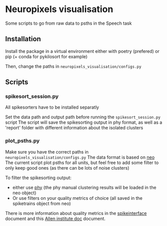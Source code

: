 # Neuropixels visualisation

Some scripts to go from raw data to psths in the Speech task

## Installation

Install the package in a virtual environment either with poetry (prefered) or pip (+ conda for pykilosort for example)

Then, change the paths in `neuropixels_visualisation/configs.py`

## Scripts

### spikesort_session.py

All spikesorters have to be installed separatly

Set the data path and output path before running the `spikesort_session.py` script
The script will save the spikesorting output in phy format, as well as a 'report' folder with different information about the isolated clusters

### plot_psths.py

Make sure you have the correct paths in `neuropixels_visualisation/configs.py`
The data format is based on [neo](https://neo.readthedocs.io/en/latest/)
The current script plot psths for all units, but feel free to add some filter to only keep good ones (as there can be lots of noise clusters)

To filter the spikesorting output:

- either use [phy](https://github.com/cortex-lab/phy) (the phy manual clustering results will be loaded in the neo object)
- Or use filters on your quality metrics of choice (all saved in the spiketrains object from neo)

There is more information about quality metrics in the [spikeinterface](https://spikeinterface.readthedocs.io/en/latest/modules/qualitymetrics.html) document and this [Allen institute doc](https://allensdk.readthedocs.io/en/latest/_static/examples/nb/ecephys_quality_metrics.html) document.
